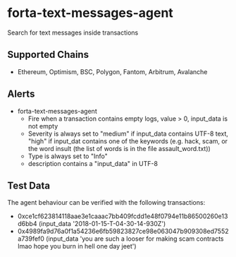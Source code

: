 # forta-text-messages-agent
Search for text messages inside transactions

## Supported Chains
- Ethereum, Optimism, BSC, Polygon, Fantom, Arbitrum, Avalanche

## Alerts
- forta-text-messages-agent
  - Fire when a transaction contains empty logs, value > 0, input_data is not empty
  - Severity is always set to "medium" if input_data contains UTF-8 text, "high" if input_dat contains one of the keywords (e.g. hack, scam, or the word insult (the list of words is in the file assault_word.txt))
  - Type is always set to "Info"
  - description contains a "input_data" in UTF-8

## Test Data

The agent behaviour can be verified with the following transactions:

- 0xce1cf623814118aae3e1caaac7bb409fcdd1e48f0794e11b86500260e13d6bb4 (input_data '2018-01-15-T-04-30-14-930Z')
- 0x4989fa9d76a0f1a54236e6fb59823827ce98e063047b909308ed7552a739fef0 (input_data 'you are such a looser for making scam contracts lmao hope you burn in hell one day jeet')
